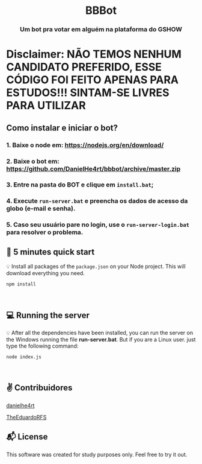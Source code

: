 <h1 align="center">
  BBBot
</h1>

<h3 align="center">
    Um bot pra votar em alguém na plataforma do GSHOW
</h3>

# Disclaimer: NÃO TEMOS NENHUM CANDIDATO PREFERIDO, ESSE CÓDIGO FOI FEITO APENAS PARA ESTUDOS!!! SINTAM-SE LIVRES PARA UTILIZAR

## Como instalar e iniciar o bot?

### 1. Baixe o node em: https://nodejs.org/en/download/

### 2. Baixe o bot em: https://github.com/DanielHe4rt/bbbot/archive/master.zip

### 3. Entre na pasta do BOT e clique em `install.bat`;

### 4. Execute `run-server.bat` e preencha os dados de acesso da globo (e-mail e senha).

### 5. Caso seu usuário pare no login, use o `run-server-login.bat` para resolver o problema.

## :rocket: 5 minutes quick start

:bulb: Install all packages of the `package.json` on your Node project. This will download everything you need.

```
npm install
```

<br>

## :computer: Running the server

:bulb: After all the dependencies have been installed, you can run the server on the Windows running the file <strong>run-server.bat</strong>. But if you are a Linux user. just type the following command:

```
node index.js
```

<br>

## :v: Contribuidores

[danielhe4rt](https://twitter.com/danielhe4rt)

[TheEduardoRFS](https://twitter.com/theeduardorfs)

## :mailbox_with_mail: License

This software was created for study purposes only. Feel free to try it out.
